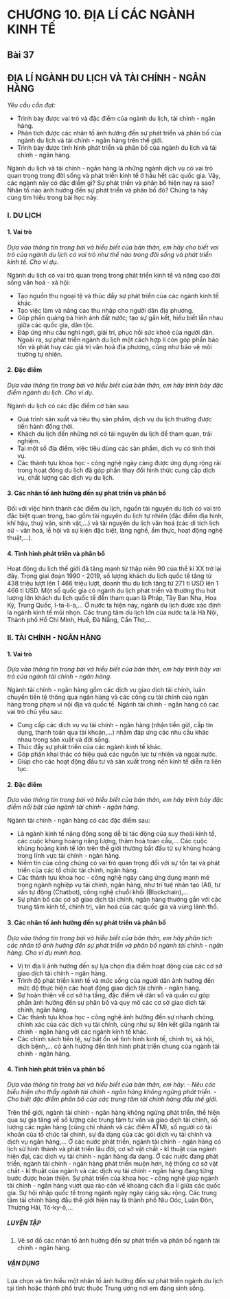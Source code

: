 # CHƯƠNG 10. ĐỊA LÍ CÁC NGÀNH KINH TẾ

## Bài 37
## ĐỊA LÍ NGÀNH DU LỊCH VÀ TÀI CHÍNH - NGÂN HÀNG

*Yêu cầu cần đạt:*
- Trình bày được vai trò và đặc điểm của ngành du lịch, tài chính - ngân hàng.
- Phân tích được các nhân tố ảnh hưởng đến sự phát triển và phân bố của ngành du lịch và tài chính - ngân hàng trên thế giới.
- Trình bày được tình hình phát triển và phân bố của ngành du lịch và tài chính - ngân hàng.

Ngành du lịch và tài chính - ngân hàng là những ngành dịch vụ có vai trò quan trọng trong đời sống và phát triển kinh tế ở hầu hết các quốc gia. Vậy, các ngành này có đặc điểm gì? Sự phát triển và phân bố hiện nay ra sao? Nhân tố nào ảnh hưởng đến sự phát triển và phân bố đó? Chúng ta hãy cùng tìm hiểu trong bài học này.

### I. DU LỊCH
#### 1. Vai trò

*Dựa vào thông tin trong bài và hiểu biết của bản thân, em hãy cho biết vai trò của ngành du lịch có vai trò như thế nào trong đời sống và phát triển kinh tế. Cho ví dụ.*

Ngành du lịch có vai trò quan trọng trong phát triển kinh tế và nâng cao đời sống văn hoá - xã hội:
- Tạo nguồn thu ngoại tệ và thúc đẩy sự phát triển của các ngành kinh tế khác.
- Tạo việc làm và nâng cao thu nhập cho người dân địa phương.
- Góp phần quảng bá hình ảnh đất nước; tạo sự gắn kết, hiểu biết lẫn nhau giữa các quốc gia, dân tộc.
- Đáp ứng nhu cầu nghỉ ngơi, giải trí, phục hồi sức khoẻ của người dân. Ngoài ra, sự phát triển ngành du lịch một cách hợp lí còn góp phần bảo tồn và phát huy các giá trị văn hoá địa phương, cũng như bảo vệ môi trường tự nhiên.

#### 2. Đặc điểm

*Dựa vào thông tin trong bài và hiểu biết của bản thân, em hãy trình bày đặc điểm ngành du lịch. Cho ví dụ.*

Ngành du lịch có các đặc điểm cơ bản sau:
- Quá trình sản xuất và tiêu thụ sản phẩm, dịch vụ du lịch thường được tiến hành đồng thời.
- Khách du lịch đến những nơi có tài nguyên du lịch để tham quan, trải nghiệm.
- Tại một số địa điểm, việc tiêu dùng các sản phẩm, dịch vụ có tính thời vụ.
- Các thành tựu khoa học - công nghệ ngày càng được ứng dụng rộng rãi trong hoạt động du lịch đã góp phần thay đổi hình thức cung cấp dịch vụ, chất lượng các dịch vụ du lịch.

#### 3. Các nhân tố ảnh hưởng đến sự phát triển và phân bố

Đối với việc hình thành các điểm du lịch, nguồn tài nguyên du lịch có vai trò đặc biệt quan trọng, bao gồm tài nguyên du lịch tự nhiên (đặc điểm địa hình, khí hậu, thuỷ văn, sinh vật,...) và tài nguyên du lịch văn hoá (các di tích lịch sử - văn hoá, lễ hội và sự kiện đặc biệt, làng nghề, ẩm thực, hoạt động nghệ thuật,...).

#### 4. Tình hình phát triển và phân bố

Hoạt động du lịch thế giới đã tăng mạnh từ thập niên 90 của thế kỉ XX trở lại đây. Trong giai đoạn 1990 - 2019, số lượng khách du lịch quốc tế tăng từ 438 triệu lượt lên 1 466 triệu lượt, doanh thu du lịch tăng từ 271 tỉ USD lên 1 466 tỉ USD. Một số quốc gia có ngành du lịch phát triển và thường thu hút lượng lớn khách du lịch quốc tế đến tham quan là Pháp, Tây Ban Nha, Hoa Kỳ, Trung Quốc, I-ta-li-a,... Ở nước ta hiện nay, ngành du lịch được xác định là ngành kinh tế mũi nhọn. Các trung tâm du lịch lớn của nước ta là Hà Nội, Thành phố Hồ Chí Minh, Huế, Đà Nẵng, Cần Thơ,...

### II. TÀI CHÍNH - NGÂN HÀNG
#### 1. Vai trò

*Dựa vào thông tin trong bài và hiểu biết của bản thân, em hãy trình bày vai trò của ngành tài chính - ngân hàng.*

Ngành tài chính - ngân hàng gồm các dịch vụ giao dịch tài chính, luân chuyển tiền tệ thông qua ngân hàng và các công cụ tài chính của ngân hàng trong phạm vi nội địa và quốc tế. Ngành tài chính - ngân hàng có các vai trò chủ yếu sau:
- Cung cấp các dịch vụ vụ tài chính - ngân hàng (nhận tiền gửi, cấp tín dụng, thanh toán qua tài khoản,...) nhằm đáp ứng các nhu cầu khác nhau trong sản xuất và đời sống.
- Thúc đẩy sự phát triển của các ngành kinh tế khác.
- Góp phần khai thác có hiệu quả các nguồn lực tự nhiên và ngoài nước.
- Giúp cho các hoạt động đầu tư và sản xuất trong nền kinh tế diễn ra liên tục.

#### 2. Đặc điểm

*Dựa vào thông tin trong bài và hiểu biết của bản thân, em hãy trình bày đặc điểm nổi bật của ngành tài chính - ngân hàng.*

Ngành tài chính - ngân hàng có các đặc điểm sau:
- Là ngành kinh tế năng động song dễ bị tác động của suy thoái kinh tế, các cuộc khủng hoảng năng lượng, thâm hoả toàn cầu,... Các cuộc khủng hoảng kinh tế lớn trên thế giới thường bắt đầu từ sự khủng hoảng trong lĩnh vực tài chính - ngân hàng.
- Niềm tin của công chúng có vai trò quan trọng đối với sự tồn tại và phát triển của các tổ chức tài chính, ngân hàng.
- Các thành tựu khoa học - công nghệ ngày càng ứng dụng mạnh mẽ trong ngành nghiệp vụ tài chính, ngân hàng, như trí tuệ nhân tạo (AI), tư vấn tự động (Chatbot), công nghệ chuỗi khối (Blockchain),...
- Sự phân bố các cơ sở giao dịch tài chính, ngân hàng thường gắn với các trung tâm kinh tế, chính trị, văn hoá của các quốc gia và vùng lãnh thổ.

#### 3. Các nhân tố ảnh hưởng đến sự phát triển và phân bố

*Dựa vào thông tin trong bài và hiểu biết của bản thân, em hãy phân tích các nhân tố ảnh hưởng đến sự phát triển và phân bố ngành tài chính - ngân hàng. Cho ví dụ minh hoạ.*

- Vị trí địa lí ảnh hưởng đến sự lựa chọn địa điểm hoạt động của các cơ sở giao dịch tài chính - ngân hàng.
- Trình độ phát triển kinh tế và mức sống của người dân ảnh hưởng đến mức độ thực hiện các hoạt động giao dịch tài chính - ngân hàng.
- Sự hoàn thiện về cơ sở hạ tầng, đặc điểm về dân số và quần cư góp phần ảnh hưởng đến sự phân bố và quy mô các cơ sở giao dịch tài chính, ngân hàng.
- Các thành tựu khoa học - công nghệ ảnh hưởng đến sự nhanh chóng, chính xác của các dịch vụ tài chính, cũng như sự liên kết giữa ngành tài chính - ngân hàng với các ngành kinh tế khác.
- Các chính sách tiền tệ, sự bất ổn về tình hình kinh tế, chính trị, xã hội, dịch bệnh,... có ảnh hưởng đến tình hình phát triển chung của ngành tài chính - ngân hàng.

#### 4. Tình hình phát triển và phân bố

*Dựa vào thông tin trong bài và hiểu biết của bản thân, em hãy: - Nêu các biểu hiện cho thấy ngành tài chính - ngân hàng không ngừng phát triển. - Cho biết đặc điểm phân bố của các trung tâm tài chính hàng đầu thế giới.*

Trên thế giới, ngành tài chính - ngân hàng không ngừng phát triển, thể hiện qua sự gia tăng về số lượng các trung tâm tư vấn và giao dịch tài chính, số lượng các ngân hàng (cũng chỉ nhánh và các điểm ATM), số người có tài khoản của tổ chức tài chính, sự đa dạng của các gói dịch vụ tài chính và dịch vụ ngân hàng,... Ở các nước phát triển, ngành tài chính - ngân hàng có lịch sử hình thành và phát triển lâu đời, cơ sở vật chất - kĩ thuật của ngành hiện đại, các dịch vụ tài chính - ngân hàng đa dạng. Ở các nước đang phát triển, ngành tài chính - ngân hàng phát triển muộn hơn, hệ thống cơ sở vật chất - kĩ thuật của ngành và các dịch vụ tài chính - ngân hàng đang từng bước được hoàn thiện. Sự phát triển của khoa học - công nghệ giúp ngành tài chính - ngân hàng vượt qua rào cản về khoảng cách địa lí giữa các quốc gia. Sự hội nhập quốc tế trong ngành ngày ngày càng sâu rộng. Các trung tâm tài chính hàng đầu thế giới hiện nay là thành phố Niu Oóc, Luân Đôn, Thượng Hải, Tô-ky-ô,...

##### LUYỆN TẬP
1. Vẽ sơ đồ các nhân tố ảnh hưởng đến sự phát triển và phân bố ngành tài chính - ngân hàng.

##### VẬN DỤNG
Lựa chọn và tìm hiểu một nhân tố ảnh hưởng đến sự phát triển ngành du lịch tại tỉnh hoặc thành phố trực thuộc Trung ương nơi em đang sinh sống.
